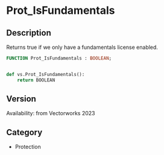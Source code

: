# Prot_IsFundamentals

## Description
Returns true if we only have a fundamentals license enabled.

```pascal
FUNCTION Prot_IsFundamentals : BOOLEAN;
```

```python

def vs.Prot_IsFundamentals():
    return BOOLEAN
```

## Version
Availability: from Vectorworks 2023
## Category
* Protection

